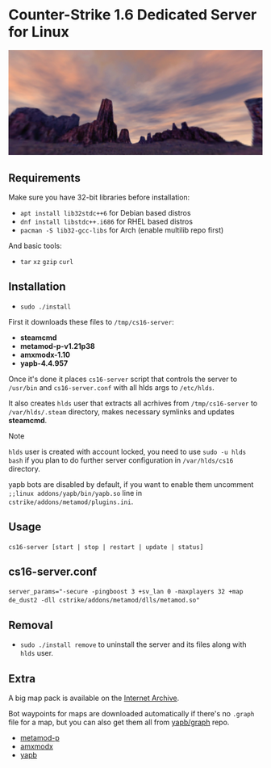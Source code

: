 # Counter-Strike 1.6 Dedicated Server for Linux

![logo](images/logo.jpg)

## Requirements

Make sure you have 32-bit libraries before installation:

- `apt install lib32stdc++6` for Debian based distros
- `dnf install libstdc++.i686` for RHEL based distros
- `pacman -S lib32-gcc-libs` for Arch (enable multilib repo first)

And basic tools:

- `tar` `xz` `gzip` `curl`

## Installation

- `sudo ./install`

First it downloads these files to `/tmp/cs16-server`:

- **steamcmd**
- **metamod-p-v1.21p38**
- **amxmodx-1.10**
- **yapb-4.4.957**

Once it's done it places `cs16-server` script that controls the server to `/usr/bin` and `cs16-server.conf` with all hlds args to `/etc/hlds`.

It also creates `hlds` user that extracts all acrhives from `/tmp/cs16-server` to `/var/hlds/.steam` directory, makes necessary symlinks and updates **steamcmd**.

> [!NOTE]
> `hlds` user is created with account locked, you need to use `sudo -u hlds bash` if you plan to do further server configuration in `/var/hlds/cs16` directory.
>
> yapb bots are disabled by default, if you want to enable them uncomment `;;linux addons/yapb/bin/yapb.so` line in `cstrike/addons/metamod/plugins.ini`.

## Usage

`cs16-server [start | stop | restart | update | status]`

## cs16-server.conf

`server_params="-secure -pingboost 3 +sv_lan 0 -maxplayers 32 +map de_dust2 -dll cstrike/addons/metamod/dlls/metamod.so"`

## Removal

- `sudo ./install remove` to uninstall the server and its files along with `hlds` user.

## Extra

A big map pack is available on the [Internet Archive](https://archive.org/details/cs-1.6-mega-map-pack-v-2018.1.7z).

Bot waypoints for maps are downloaded automatically if there's no `.graph` file for a map, but you can also get them all from [yapb/graph](https://github.com/yapb/graph) repo.

- [metamod-p](https://github.com/Bots-United/metamod-p)
- [amxmodx](https://github.com/alliedmodders/amxmodx)
- [yapb](https://github.com/yapb/yapb)
